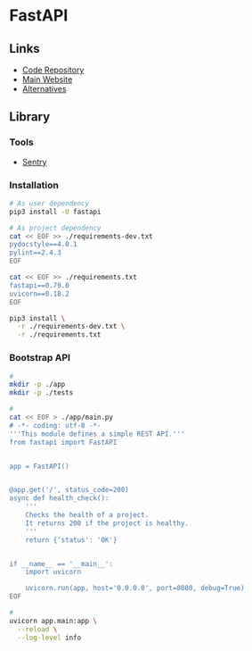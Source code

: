 # FastAPI

<!--
https://app.pluralsight.com/library/courses/fastapi-fundamentals/table-of-contents

https://github.com/flathub/website/tree/main/backend
https://github.com/keencho/finance-server

https://github.com/edodo1337/fastapi_tasks_crud_app
https://github.com/gustavoeraldo/lmi-api
https://github.com/MalikDeveloper2077/techlab
https://github.com/hpaez/crypto-api
https://github.com/MihaTeam1/fastapi_setup
https://github.com/pointtonull/poke-bard
-->

## Links

- [Code Repository](https://github.com/tiangolo/fastapi)
- [Main Website](https://fastapi.tiangolo.com)
- [Alternatives](/alternatives/frameworks.md#python)

## Library

### Tools

- [Sentry](https://sentry.io/for/fastapi/)

### Installation

```sh
# As user dependency
pip3 install -U fastapi

# As project dependency
cat << EOF >> ./requirements-dev.txt
pydocstyle==4.0.1
pylint==2.4.3
EOF

cat << EOF >> ./requirements.txt
fastapi==0.79.0
uvicorn==0.18.2
EOF
```

```sh
pip3 install \
  -r ./requirements-dev.txt \
  -r ./requirements.txt
```

### Bootstrap API

```sh
#
mkdir -p ./app
mkdir -p ./tests

#
cat << EOF > ./app/main.py
# -*- coding: utf-8 -*-
'''This module defines a simple REST API.'''
from fastapi import FastAPI


app = FastAPI()


@app.get('/', status_code=200)
async def health_check():
    '''
    Checks the health of a project.
    It returns 200 if the project is healthy.
    '''
    return {'status': 'OK'}


if __name__ == '__main__':
    import uvicorn

    uvicorn.run(app, host='0.0.0.0', port=8080, debug=True)
EOF

#
uvicorn app.main:app \
  --reload \
  --log-level info
```

<!-- ### Issues

#### TBD

```log
ImportError: attempted relative import with no known parent package
```

TODO -->
